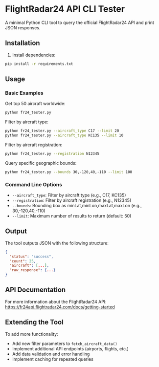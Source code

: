 # FlightRadar24 API CLI Tester

A minimal Python CLI tool to query the official FlightRadar24 API and print JSON responses.

## Installation

1. Install dependencies:

```bash
pip install -r requirements.txt
```

## Usage

### Basic Examples

Get top 50 aircraft worldwide:

```bash
python fr24_tester.py
```

Filter by aircraft type:

```bash
python fr24_tester.py --aircraft_type C17 --limit 20
python fr24_tester.py --aircraft_type KC135 --limit 10
```

Filter by aircraft registration:

```bash
python fr24_tester.py --registration N12345
```

Query specific geographic bounds:

```bash
python fr24_tester.py --bounds 30,-120,40,-110 --limit 100
```

### Command Line Options

- `--aircraft_type`: Filter by aircraft type (e.g., C17, KC135)
- `--registration`: Filter by aircraft registration (e.g., N12345)
- `--bounds`: Bounding box as minLat,minLon,maxLat,maxLon (e.g., 30,-120,40,-110)
- `--limit`: Maximum number of results to return (default: 50)

## Output

The tool outputs JSON with the following structure:

```json
{
  "status": "success",
  "count": 25,
  "aircraft": [...],
  "raw_response": {...}
}
```

## API Documentation

For more information about the FlightRadar24 API:
https://fr24api.flightradar24.com/docs/getting-started

## Extending the Tool

To add more functionality:

- Add new filter parameters to `fetch_aircraft_data()`
- Implement additional API endpoints (airports, flights, etc.)
- Add data validation and error handling
- Implement caching for repeated queries
